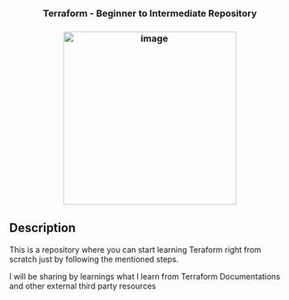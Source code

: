 <h3 align="center">Terraform - Beginner to Intermediate Repository</h3>

<h3 align="center"><img width="310" alt="image" align="center" src="https://user-images.githubusercontent.com/42636658/166415951-3cbbc432-5ebf-47d9-bf38-496c75502f48.png"></h3>

<h2>Description</h2>

<p>This is a repository where you can start learning Teraform right from scratch just by following the mentioned steps.</p>
<p>I will be sharing by learnings what I learn from Terraform Documentations and other external third party resources</p>
